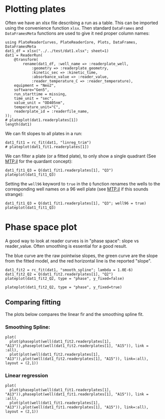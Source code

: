 # Plotting plates

Often we have an xlsx file describing a run as a table.
This can be imported using the convenience function `xlsx`.
Then standard `DataFrames` and `DataFramesMeta` functions are used to give it ned proper column names:

```@example 2
using PlateReaderCurves, PlateReaderCore, Plots, DataFrames, DataFramesMeta
dat1_df = xlsx("../../test/dat1.xlsx"; sheet=1)
dat1 = ReaderRun(
	@transform(
		rename(dat1_df, :well_name => :readerplate_well, 
			:geometry => :readerplate_geometry, 
			:kinetic_sec => :kinetic_time, 
			:absorbance_value => :reader_value, 
			:reader_temperature_C => :reader_temperature), 
	equipment = "Neo2", 
	software="Gen5", 
	run_starttime = missing,
	time_unit = "sec", 
	value_unit = "OD405nm", 
	temperature_unit="C",
	readerplate_id = :readerfile_name, 
));
# plateplot(dat1.readerplates[1])
length(dat1)
```

We can fit slopes to all plates in a run:

```@example 2
dat1_fit1 = rc_fit(dat1, "linreg_trim")
# plateplot(dat1_fit1.readerplates[1])
```

We can filter a plate (or a fitted plate), to only show a single quadrant (See [MTP.jl](https://tp2750.github.io/MTP.jl/dev/) for the quardant concept):

```@example 2
dat1_fit1_Q3 = Q(dat1_fit1.readerplates[1], "Q3")
plateplot(dat1_fit1_Q3)
```

Setting the `well96` keyword to `true` in the `Q` function renames the wells to the corresponding well names on a 96 well plate (see  [MTP.jl](https://tp2750.github.io/MTP.jl/dev/) if this sounds strange):

```@example 2
dat1_fit1_Q3 = Q(dat1_fit1.readerplates[1], "Q3"; well96 = true)
plateplot(dat1_fit1_Q3)
```

# Phase space plot

A good way to look at reader curves is in "phase space": slope vs reader_value.
Often smoothing is essential for a good result.

The blue curve are the raw pointwise slopes, the green curve are the slope from the fitted model, and the red horizontal line is the reported "slope".

```@example 2
dat1_fit2 = rc_fit(dat1, "smooth_spline"; lambda = 1.0E-6)
dat1_fit2_Q2 = Q(dat1_fit2.readerplates[1], "Q2")
plateplot(dat1_fit2_Q2, type = "phase", y_fixed=false)	
```

```@example 2
plateplot(dat1_fit2_Q2, type = "phase", y_fixed=true)	
```
## Comparing fitting

The plots below compares the linear fir and the smoothing spline fit.

### Smoothing Spline:

```@example 2
plot(
  plot(phaseplot(well(dat1_fit2.readerplates[1], "A13")),phaseplot(well(dat1_fit2.readerplates[1], "A15")), link = :all), 
  plot(plot(well(dat1_fit2.readerplates[1], "A13")),plot(well(dat1_fit2.readerplates[1], "A15")), link=:all), 
layout = (2,1))
```

### Linear regression

```@example 2
plot(
  plot(phaseplot(well(dat1_fit1.readerplates[1], "A13")),phaseplot(well(dat1_fit1.readerplates[1], "A15")), link = :all), 
  plot(plot(well(dat1_fit1.readerplates[1], "A13")),plot(well(dat1_fit1.readerplates[1], "A15")), link=:all), 
layout = (2,1))
```

